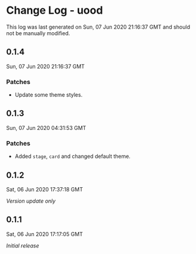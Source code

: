 # Change Log - uood

This log was last generated on Sun, 07 Jun 2020 21:16:37 GMT and should not be manually modified.

## 0.1.4
Sun, 07 Jun 2020 21:16:37 GMT

### Patches

- Update some theme styles.

## 0.1.3
Sun, 07 Jun 2020 04:31:53 GMT

### Patches

- Added `stage`, `card` and changed default theme.

## 0.1.2
Sat, 06 Jun 2020 17:37:18 GMT

*Version update only*

## 0.1.1
Sat, 06 Jun 2020 17:17:05 GMT

*Initial release*

